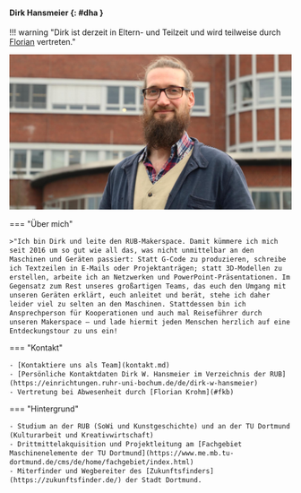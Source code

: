 #### Dirk Hansmeier {: #dha }

!!! warning "Dirk ist derzeit in Eltern- und Teilzeit und wird teilweise durch [Florian](#fkb) vertreten."

![Foto Dirk Hansmeier](medien/dha.jpg)

=== "Über mich"
	
	>"Ich bin Dirk und leite den RUB-Makerspace. Damit kümmere ich mich seit 2016 um so gut wie all das, was nicht unmittelbar an den Maschinen und Geräten passiert: Statt G-Code zu produzieren, schreibe ich Textzeilen in E-Mails oder Projektanträgen; statt 3D-Modellen zu erstellen, arbeite ich an Netzwerken und PowerPoint-Präsentationen. Im Gegensatz zum Rest unseres großartigen Teams, das euch den Umgang mit unseren Geräten erklärt, euch anleitet und berät, stehe ich daher leider viel zu selten an den Maschinen. Stattdessen bin ich Ansprechperson für Kooperationen und auch mal Reiseführer durch unseren Makerspace – und lade hiermit jeden Menschen herzlich auf eine Entdeckungstour zu uns ein! 

=== "Kontakt"

	- [Kontaktiere uns als Team](kontakt.md)
	- [Persönliche Kontaktdaten Dirk W. Hansmeier im Verzeichnis der RUB](https://einrichtungen.ruhr-uni-bochum.de/de/dirk-w-hansmeier)
	- Vertretung bei Abwesenheit durch [Florian Krohm](#fkb)

=== "Hintergrund"

	- Studium an der RUB (SoWi und Kunstgeschichte) und an der TU Dortmund (Kulturarbeit und Kreativwirtschaft)
    - Drittmittelakquisition und Projektleitung am [Fachgebiet Maschinenelemente der TU Dortmund](https://www.me.mb.tu-dortmund.de/cms/de/home/fachgebiet/index.html)
    - Miterfinder und Wegbereiter des [Zukunftsfinders](https://zukunftsfinder.de/) der Stadt Dortmund.
	
